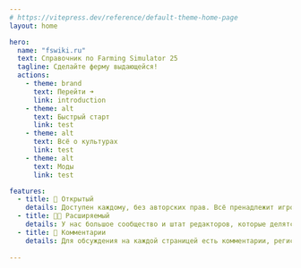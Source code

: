 ```yaml
---
# https://vitepress.dev/reference/default-theme-home-page
layout: home

hero:
  name: "fswiki.ru"
  text: Справочник по Farming Simulator 25
  tagline: Сделайте ферму выдающейся!
  actions:
    - theme: brand
      text: Перейти ➜ 
      link: introduction
    - theme: alt
      text: Быстрый старт
      link: test
    - theme: alt
      text: Всё о культурах
      link: test
    - theme: alt
      text: Моды
      link: test

features:
  - title: 📖 Открытый
    details: Доступен каждому, без авторских прав. Всё пренадлежит игрокам.
  - title: 👨‍🌾 Расширяемый
    details: У нас большое сообщество и штат редакторов, которые делятся информацией.
  - title: 💬 Комментарии
    details: Для обсуждения на каждой страницей есть комментарии, регистрация необязательна.
  
---
```

 
<style>
    .VPNav .container {
        max-width: 1152px;
    }

.VPHomeHero {
    background-image: linear-gradient(transparent 50px, var(--vp-c-bg)), url('/images/landing/main.jpg');
  background-repeat: no-repeat;
  background-size: cover;
  background-position: center;
  width: 100%;
    
}
.VPHomeFeatures {
    margin-top: 30px;
}
</style> 

<script setup>
import { onMounted } from 'vue'

onMounted(() => {
  const mins = new Date().getMinutes()
  const imgNumber = Math.trunc(mins / 15)
  
  const heroBlock = document.querySelector('.VPHomeHero')
  if (heroBlock) {
    heroBlock.style.backgroundImage = `linear-gradient(transparent 50px, var(--vp-c-bg)), url('/images/landing/${imgNumber}.jpg')`
  } else {
    console.error(".VPHomeHero not found, bruh :(")
  }
})
</script>